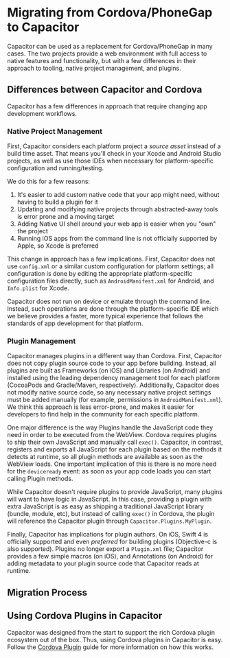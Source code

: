 # Migrating from Cordova/PhoneGap to Capacitor

Capacitor can be used as a replacement for Cordova/PhoneGap in many cases. The two projects provide a web environment with full access to native features and functionality, but with a few differences in their approach to tooling, native project management, and plugins.

## Differences between Capacitor and Cordova

Capacitor has a few differences in approach that require changing app development workflows.

### Native Project Management

First, Capacitor considers each platform project a _source asset_ instead of a build time asset. That means you'll check in your Xcode and Android Studio projects, as well as use those IDEs when necessary for platform-specific configuration and running/testing.

We do this for a few reasons:

 1. It's easier to add custom native code that your app might need, without having to build a plugin for it
 2. Updating and modifying native projects through abstracted-away tools is error prone and a moving target
 3. Adding Native UI shell around your web app is easier when you "own" the project
 4. Running iOS apps from the command line is not officially supported by Apple, so Xcode is preferred

This change in approach has a few implications. First, Capacitor does not use `config.xml` or a similar custom configuration for platform settings; all configuration is done by editing the appropriate platform-specific configuration files directly, such as `AndroidManifest.xml` for Android, and `Info.plist` for Xcode.

Capacitor does not run on device or emulate through the command line. Instead, such operations are done through the platform-specific IDE which we believe provides a faster, more typical experience that follows the standards of app development for that platform.

### Plugin Management

Capacitor manages plugins in a different way than Cordova. First, Capacitor does not copy plugin source code to your app before building. Instead, all plugins are built as Frameworks (on iOS) and Libraries (on Android) and installed using the leading dependency management tool for each platform (CocoaPods and Gradle/Maven, respectively). Additionally, Capacitor does not modify native source code, so any necessary native project settings must be added manually (for example, permissions in `AndroidManifest.xml`). We think this approach is less error-prone, and makes it easier for developers to find help in the community for each specific platform.

One major difference is the way Plugins handle the JavaScript code they need in order to be executed from the WebView. Cordova requires plugins to ship their own JavaScript and manually call `exec()`. Capacitor, in contrast, registers and exports all JavaScript for each plugin based on the methods it detects at runtime, so all plugin methods are available as soon as the WebView loads. One important implication of this is there is no more need for the `deviceready` event: as soon as your app code loads you can start calling Plugin methods.

While Capacitor doesn't require plugins to provide JavaScript, many plugins will want to have logic in JavaScript. In this case, providing a plugin with extra JavaScript is as easy as shipping a traditional JavaScript library (bundle, module, etc), but instead of calling `exec()` in Cordova, the plugin will reference the Capacitor plugin through `Capacitor.Plugins.MyPlugin`.

Finally, Capacitor has implications for plugin authors. On iOS, Swift 4 is officially supported and even _preferred_ for building plugins (Objective-c is also supported). Plugins no longer export a `Plugin.xml` file; Capacitor provides a few simple macros (on iOS), and Annotations (on Android) for adding metadata to your plugin source code that Capacitor reads at runtime.

## Migration Process

## Using Cordova Plugins in Capacitor

Capacitor was designed from the start to support the rich Cordova plugin ecosystem out of the box. Thus, using Cordova plugins in Capacitor is easy. Follow the [Cordova Plugin]() guide for more information on how this works.